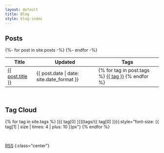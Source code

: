 ```yaml
---
layout: default
title: Blog
style: blog-index
---
```


## Posts

<table class="post-list">
  <thead>
    <tr>
      <th>Title</th>
      <th>Updated</th>
      <th>Tags</th>
    </tr>
  </thead>
  <tbody>
    {%- for post in site.posts -%}
    <tr>
      <td>
        <a href="{{ post.url }}">{{ post.title }}</a>
      </td>
      <td>{{ post.date | date: site.date_format }}</td>
      <td class="tag-column">
        {% for tag in post.tags %}
          <a href="/blog/tags/{{ tag }}">{{ tag }}</a>
        {% endfor %}
      </td>
    </tr>
    {%- endfor -%}
  </tbody>
</table>

<br/>

## Tag Cloud
{% for tag in site.tags %}
  [{{ tag[0] }}](tags/{{ tag[0] }}){:style="font-size: {{ tag[1] | size | times: 4 | plus: 10 }}px"}
{% endfor %}

<br/>

[RSS](/feed.xml)
{:class="center"}
